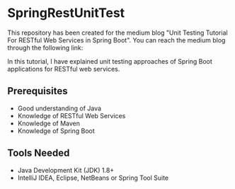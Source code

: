 # SpringRestUnitTest
This repository has been created for the medium blog "Unit Testing Tutorial For RESTful Web Services in Spring Boot".
You can reach the medium blog through the following link:

In this tutorial, I have explained unit testing approaches of Spring Boot applications for RESTful web services.

## Prerequisites
- Good understanding of Java
- Knowledge of RESTful Web Services
- Knowledge of Maven
- Knowledge of Spring Boot

## Tools Needed
- Java Development Kit (JDK) 1.8+
- IntelliJ IDEA, Eclipse, NetBeans or Spring Tool Suite



